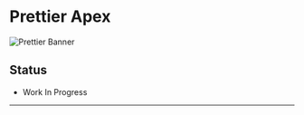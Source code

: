 <!-- [![Join the chat at https://gitter.im/jlongster/prettier](https://badges.gitter.im/jlongster/prettier.svg)](https://gitter.im/jlongster/prettier)
[![npm](https://img.shields.io/npm/v/prettier-plugin-java.svg)](https://www.npmjs.com/package/prettier-plugin-java)
[![Build Status](https://travis-ci.org/thorbenvh8/prettier-java.svg?branch=master)](https://travis-ci.org/thorbenvh8/prettier-java)
[![Coverage Status](https://coveralls.io/repos/thorbenvh8/prettier-java/badge.svg?branch=master)](https://coveralls.io/r/thorbenvh8/prettier-java?branch=master)
[![Dependency status](https://img.shields.io/david/thorbenvh8/prettier-java.svg)](https://david-dm.org/thorbenvh8/prettier-java)
[![styled with prettier](https://img.shields.io/badge/styled_with-prettier-ff69b4.svg)](https://github.com/prettier/prettier) -->

# Prettier Apex

![Prettier Banner](https://raw.githubusercontent.com/prettier/prettier-logo/master/images/prettier-banner-light.png)

## Status
* Work In Progress
<!-- * Working version released -->
<!-- * Please file any bugs -->

<!-- ## ToDos
* Make everything more prettier ;)
* Increase performance (It's already fast though) -->
---

<!-- ## Install

```bash
yarn add --dev --exact prettier prettier-plugin-java
```

## Use

```bash
prettier --write "**/*.java"
```

# Attention

If you're interested in contributing to the development of Prettier for Java, you can follow the [CONTRIBUTING guide from Prettier](https://github.com/prettier/prettier/blob/master/CONTRIBUTING.md), as it all applies to this repository too.

To test it out on a Java file:

* Clone this repository.
* Run `yarn`.
* Create a file called `test.java`.
* Run `yarn prettier test.java` to check the output.
* Run `test.sh ../some_project/**/*.java` it on your whole project and check for issues, check test_files/*.error (and compare with the .java and the prettier output *.prettier)
* Check [PREVIEW.md](PREVIEW.md) for current status of how how certain parts look like (generated automatically from the test cases)

# Testing
* You can call `yarn test`to test against all regular tests -->